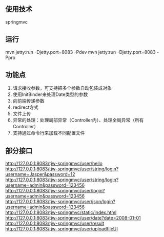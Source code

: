## 使用技术
springmvc

## 运行
mvn jetty:run -Djetty.port=8083 -Pdev
mvn jetty:run -Djetty.port=8083 -Ppro

## 功能点
1. 请求接收参数，可支持把多个参数自动包装成对象
2. 使用InitBinder来处理Date类型的参数
3. 向前端传递参数
4. redirect方式
5. 文件上传
6. 异常的处理：处理局部异常（Controller内）、处理全局异常（所有Controller）
7. 支持通过命令行来加载不同配置文件

## 部分接口
http://127.0.0.1:8083/tjw-springmvc/user/hello<br/>
http://127.0.0.1:8083/tjw-springmvc/user/string/login?username=Jasper&password=12<br/>
http://127.0.0.1:8083/tjw-springmvc/user/string/login?username=admin&password=123456<br/>
http://127.0.0.1:8083/tjw-springmvc/user/login?username=admin&password=123456<br/>
http://127.0.0.1:8083/tjw-springmvc/user/json/login?username=admin&password=123456<br/>
http://127.0.0.1:8083/tjw-springmvc/static/index.html<br/>
http://127.0.0.1:8083/tjw-springmvc/user/date?date=2008-01-01<br/>
http://127.0.0.1:8083/tjw-springmvc/user/result<br/>
http://127.0.0.1:8083/tjw-springmvc/user/uploadfileUI<br/>
